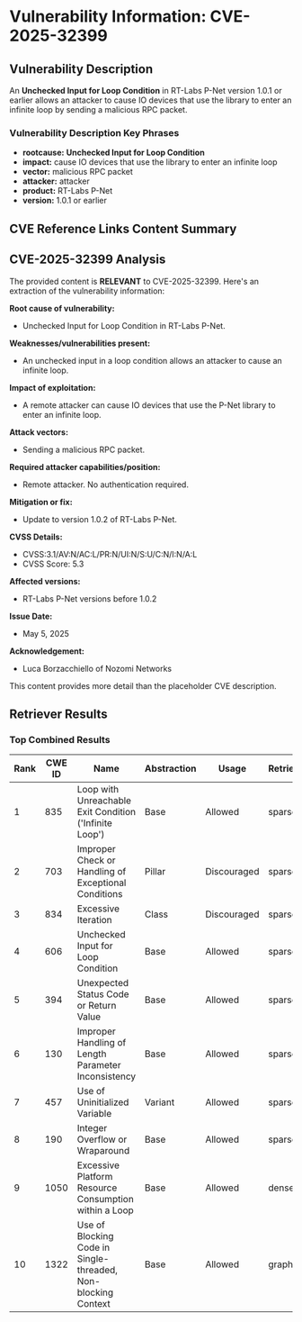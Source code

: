# Vulnerability Information: CVE-2025-32399

## Vulnerability Description
An **Unchecked Input for Loop Condition** in RT-Labs P-Net version 1.0.1 or earlier allows an attacker to cause IO devices that use the library to enter an infinite loop by sending a malicious RPC packet.

### Vulnerability Description Key Phrases
- **rootcause:** **Unchecked Input for Loop Condition**
- **impact:** cause IO devices that use the library to enter an infinite loop
- **vector:** malicious RPC packet
- **attacker:** attacker
- **product:** RT-Labs P-Net
- **version:** 1.0.1 or earlier

## CVE Reference Links Content Summary
## CVE-2025-32399 Analysis

The provided content is **RELEVANT** to CVE-2025-32399. Here's an extraction of the vulnerability information:

**Root cause of vulnerability:**

*   Unchecked Input for Loop Condition in RT-Labs P-Net.

**Weaknesses/vulnerabilities present:**

*   An unchecked input in a loop condition allows an attacker to cause an infinite loop.

**Impact of exploitation:**

*   A remote attacker can cause IO devices that use the P-Net library to enter an infinite loop.

**Attack vectors:**

*   Sending a malicious RPC packet.

**Required attacker capabilities/position:**

*   Remote attacker. No authentication required.

**Mitigation or fix:**

*   Update to version 1.0.2 of RT-Labs P-Net.

**CVSS Details:**

*   CVSS:3.1/AV:N/AC:L/PR:N/UI:N/S:U/C:N/I:N/A:L
*   CVSS Score: 5.3

**Affected versions:**

*   RT-Labs P-Net versions before 1.0.2

**Issue Date:**

*   May 5, 2025

**Acknowledgement:**

*   Luca Borzacchiello of Nozomi Networks

This content provides more detail than the placeholder CVE description.

## Retriever Results

### Top Combined Results

| Rank | CWE ID | Name | Abstraction | Usage  | Retrievers | Individual Scores |
|------|--------|------|-------------|-------|------------|-------------------|
| 1 | 835 | Loop with Unreachable Exit Condition ('Infinite Loop') | Base | Allowed | sparse | 0.311 |
| 2 | 703 | Improper Check or Handling of Exceptional Conditions | Pillar | Discouraged | sparse | 0.269 |
| 3 | 834 | Excessive Iteration | Class | Discouraged | sparse | 0.264 |
| 4 | 606 | Unchecked Input for Loop Condition | Base | Allowed | sparse | 0.264 |
| 5 | 394 | Unexpected Status Code or Return Value | Base | Allowed | sparse | 0.256 |
| 6 | 130 | Improper Handling of Length Parameter Inconsistency | Base | Allowed | sparse | 0.248 |
| 7 | 457 | Use of Uninitialized Variable | Variant | Allowed | sparse | 0.246 |
| 8 | 190 | Integer Overflow or Wraparound | Base | Allowed | sparse | 0.244 |
| 9 | 1050 | Excessive Platform Resource Consumption within a Loop | Base | Allowed | dense | 0.475 |
| 10 | 1322 | Use of Blocking Code in Single-threaded, Non-blocking Context | Base | Allowed | graph | 0.003 |

